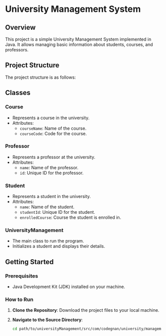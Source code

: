 # University Management System

## Overview
This project is a simple University Management System implemented in Java. It allows managing basic information about students, courses, and professors. 

## Project Structure
The project structure is as follows:


## Classes

### Course
- Represents a course in the university.
- Attributes:
  - `courseName`: Name of the course.
  - `courseCode`: Code for the course.

### Professor
- Represents a professor at the university.
- Attributes:
  - `name`: Name of the professor.
  - `id`: Unique ID for the professor.
  
### Student
- Represents a student in the university.
- Attributes:
  - `name`: Name of the student.
  - `studentId`: Unique ID for the student.
  - `enrolledCourse`: Course the student is enrolled in.

### UniversityManagement
- The main class to run the program.
- Initializes a student and displays their details.

## Getting Started

### Prerequisites
- Java Development Kit (JDK) installed on your machine.

### How to Run

1. **Clone the Repository**: Download the project files to your local machine.

2. **Navigate to the Source Directory**:
   ```bash
   cd path/to/universityManagement/src/com/codegnan/university/management
